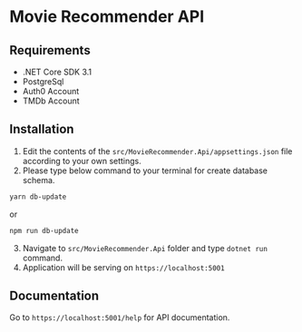 # Movie Recommender API

## Requirements

- .NET Core SDK 3.1
- PostgreSql
- Auth0 Account
- TMDb Account

## Installation

1. Edit the contents of the `src/MovieRecommender.Api/appsettings.json` file according to your own settings.
2. Please type below command to your terminal for create database schema.

```bash
yarn db-update
```

or

```bash
npm run db-update
```

3. Navigate to `src/MovieRecommender.Api` folder and type `dotnet run` command.
4. Application will be serving on `https://localhost:5001`

## Documentation

Go to `https://localhost:5001/help` for API documentation.
